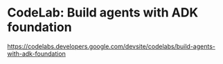 # CodeLab: Build agents with ADK foundation
https://codelabs.developers.google.com/devsite/codelabs/build-agents-with-adk-foundation